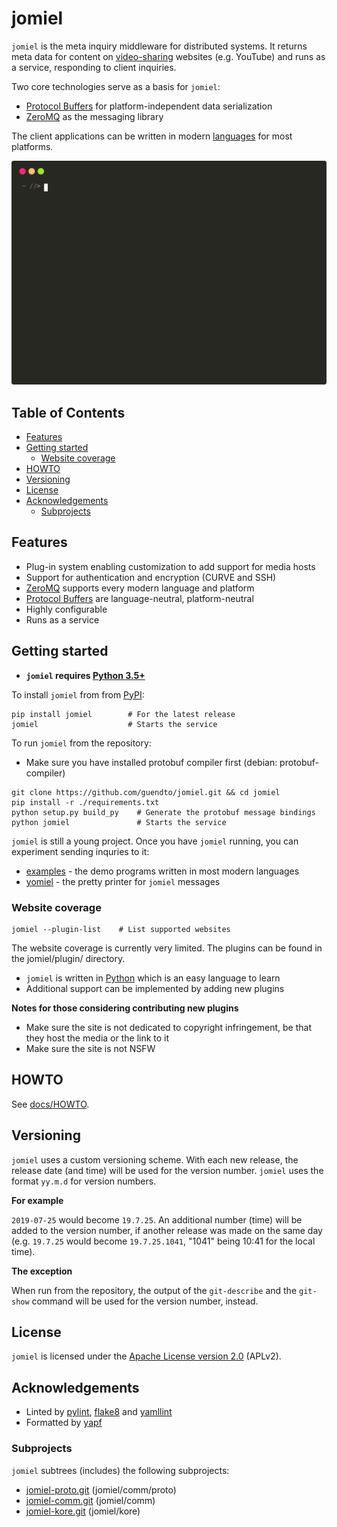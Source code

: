 # jomiel

`jomiel` is the meta inquiry middleware for distributed systems. It
returns meta data for content on [video-sharing][40] websites (e.g.
YouTube) and runs as a service, responding to client inquiries.

Two core technologies serve as a basis for `jomiel`:

- [Protocol Buffers][20] for platform-independent data serialization
- [ZeroMQ][21] as the messaging library

The client applications can be written in modern [languages][5] for most
platforms.

![Example (jomiel)](./docs/examples/jomiel-framed.svg)

## Table of Contents

<!-- vim-markdown-toc GFM -->

* [Features](#features)
* [Getting started](#getting-started)
    * [Website coverage](#website-coverage)
* [HOWTO](#howto)
* [Versioning](#versioning)
* [License](#license)
* [Acknowledgements](#acknowledgements)
    * [Subprojects](#subprojects)

<!-- vim-markdown-toc -->

## Features

- Plug-in system enabling customization to add support for media hosts
- Support for authentication and encryption (CURVE and SSH)
- [ZeroMQ][21] supports every modern language and platform
- [Protocol Buffers][20] are language-neutral, platform-neutral
- Highly configurable
- Runs as a service

## Getting started

- **`jomiel` requires [Python 3.5+][22]**

To install `jomiel` from from [PyPI][24]:

```shell
pip install jomiel        # For the latest release
jomiel                    # Starts the service
```

To run `jomiel` from the repository:

- Make sure you have installed protobuf compiler first (debian:
  protobuf-compiler)

```shell
git clone https://github.com/guendto/jomiel.git && cd jomiel
pip install -r ./requirements.txt
python setup.py build_py    # Generate the protobuf message bindings
python jomiel               # Starts the service
```

`jomiel` is still a young project. Once you have `jomiel` running, you
can experiment sending inquries to it:

- [examples][5] - the demo programs written in most modern languages
- [yomiel][1] - the pretty printer for `jomiel` messages

### Website coverage

```shell
jomiel --plugin-list    # List supported websites
```

The website coverage is currently very limited. The plugins can be
found in the jomiel/plugin/ directory.

- `jomiel` is written in [Python][22] which is an easy language to learn
- Additional support can be implemented by adding new plugins

**Notes for those considering contributing new plugins**

- Make sure the site is not dedicated to copyright infringement, be that
  they host the media or the link to it
- Make sure the site is not NSFW

## HOWTO

See [docs/HOWTO](./docs/HOWTO.md).

## Versioning

`jomiel` uses a custom versioning scheme. With each new release, the
release date (and time) will be used for the version number. `jomiel`
uses the format `yy.m.d` for version numbers.

**For example**

`2019-07-25` would become `19.7.25`. An additional number (time) will be
added to the version number, if another release was made on the same day
(e.g. `19.7.25` would become `19.7.25.1041`, "1041" being 10:41 for the
local time).

**The exception**

When run from the repository, the output of the `git-describe` and the
`git-show` command will be used for the version number, instead.

## License

`jomiel` is licensed under the [Apache License version 2.0][23] (APLv2).

## Acknowledgements

- Linted by [pylint][25], [flake8][26] and [yamllint][27]
- Formatted by [yapf][28]

### Subprojects

`jomiel` subtrees (includes) the following subprojects:

- [jomiel-proto.git][3] (jomiel/comm/proto)
- [jomiel-comm.git][2]  (jomiel/comm)
- [jomiel-kore.git][4]  (jomiel/kore)

[1]: https://github.com/guendto/jomiel-yomiel/
[2]: https://github.com/guendto/jomiel-comm/
[3]: https://github.com/guendto/jomiel-proto/
[4]: https://github.com/guendto/jomiel-kore/
[5]: https://github.com/guendto/jomiel-examples/
[20]: https://developers.google.com/protocol-buffers/
[21]: https://zeromq.org/
[22]: https://www.python.org/about/gettingstarted/
[23]: https://tldrlegal.com/license/apache-license-2.0-(apache-2.0)
[24]: https://pypi.org/
[25]: https://pypi.org/project/pylint/
[26]: https://pypi.org/project/flake8/
[27]: https://pypi.org/project/yamllint/
[28]: https://pypi.org/project/yapf/
[40]: https://en.wikipedia.org/wiki/Video_hosting_service
